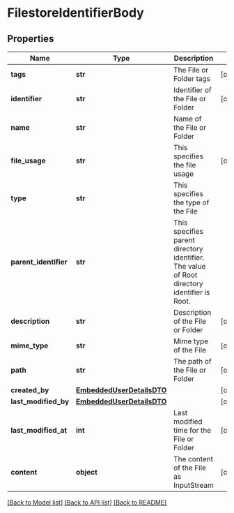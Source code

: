 # FilestoreIdentifierBody

## Properties
Name | Type | Description | Notes
------------ | ------------- | ------------- | -------------
**tags** | **str** | The File or Folder tags | [optional] 
**identifier** | **str** | Identifier of the File or Folder | [optional] 
**name** | **str** | Name of the File or Folder | 
**file_usage** | **str** | This specifies the file usage | [optional] 
**type** | **str** | This specifies the type of the File | 
**parent_identifier** | **str** | This specifies parent directory identifier. The value of Root directory identifier is Root. | 
**description** | **str** | Description of the File or Folder | [optional] 
**mime_type** | **str** | Mime type of the File | [optional] 
**path** | **str** | The path of the File or Folder | [optional] 
**created_by** | [**EmbeddedUserDetailsDTO**](EmbeddedUserDetailsDTO.md) |  | [optional] 
**last_modified_by** | [**EmbeddedUserDetailsDTO**](EmbeddedUserDetailsDTO.md) |  | [optional] 
**last_modified_at** | **int** | Last modified time for the File or Folder | [optional] 
**content** | **object** | The content of the File as InputStream | [optional] 

[[Back to Model list]](../README.md#documentation-for-models) [[Back to API list]](../README.md#documentation-for-api-endpoints) [[Back to README]](../README.md)

